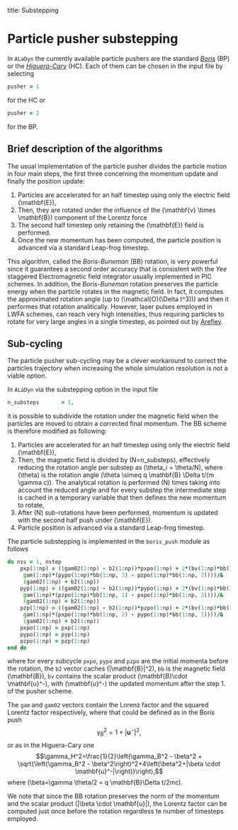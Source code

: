 title: Substepping

# Particle pusher substepping

In `ALaDyn` the currently available particle pushers are the standard [_Boris_](https://books.google.it/books?hl=en&lr=&id=dQRBAQAAIAAJ&oi=fnd&pg=PA3&dq=Relativistic+plasma+simulation-optimization+of+a+hybrid+code&ots=OTEPPhsXrf&sig=nMogaw16LP2bAGu1sitHuW8pOiY#v=onepage&q=Relativistic%20plasma%20simulation-optimization%20of%20a%20hybrid%20code&f=false) (BP) or the [_Higuera-Cary_](https://aip.scitation.org/doi/abs/10.1063/1.4979989) (HC). Each of them can be chosen in the input file by selecting

```fortran
pusher = 1
```

for the HC or

```fortran
pusher = 2
```

for the BP.

## Brief description of the algorithms

The usual implementation of the particle pusher divides the particle motion in four main steps, the first three concerning the momentum update and finally the position update:

1. Particles are accelerated for an half timestep using only the electric field \(\mathbf{E}\),
2. Then, they are rotated under the influence of the \(\mathbf{v} \times \mathbf{B}\) component of the Lorentz force
3. The second half timestep only retaining the \(\mathbf{E}\) field is performed.
4. Once the new momentum has been computed, the particle position is advanced via a standard Leap-frog timestep.

This algorithm, called the _Boris-Buneman_ (BB) rotation, is very powerful since it guarantees a second order accuracy that is consistent with the _Yee_ staggered Electromagnetic field integrator usually implemented in PIC schemes.
In addition, the _Boris-Buneman_ rotation preserves the particle energy when the particle rotates in the magnetic field. In fact, it computes the approximated rotation angle (up to \(\mathcal{O}(\Delta t^3)\)) and then it performes that rotation analitically.
However, laser pulses employed in LWFA schemes, can reach very high intensities, thus requiring particles to rotate for very large angles in a single timestep, as pointed out by [Arefiev](https://aip.scitation.org/doi/pdf/10.1063/1.4965624).

## Sub-cycling

The particle pusher sub-cycling may be a clever workaround to correct the particles trajectory when increasing the whole simulation resolution is not a viable option.

In `ALaDyn` via the substepping option in the input file

```fortran
n_substeps       = 1,
```

it is possible to subdivide the rotation under the magnetic field when the particles are moved to obtain a corrected final momentum.
The BB scheme is therefore modified as following:

1. Particles are accelerated for an half timestep using only the electric field \(\mathbf{E}\),
2. Then, the magnetic field is divided by \(N=n\_substeps\),
effectively reducing the rotation angle per substep as \(\theta_i = \theta/N\),
where \(\theta\) is the rotation angle \(\theta \simeq q \mathbf{B} \Delta t/(m \gamma c)\).
The analytical rotation is performed \(N\) times taking into account the reduced angle and for every substep the intermediate step is cached in a temporary variable that then defines the new momentum to rotate,
3. After \(N\) sub-rotations have been performed, momentum is updated with the second half push under \(\mathbf{E}\).
4. Particle position is advanced via a standard Leap-frog timestep.

The particle substepping is implemented in the `boris_push` module as follows

```fortran
do nss = 1, nstep
    pxp(1:np) = ((gam02(1:np) - b2(1:np))*pxpo(1:np) + 2*(bv(1:np)*bb(1:np, 1) + &
     gam(1:np)*(pypo(1:np)*bb(1:np, 3) - pzpo(1:np)*bb(1:np, 2))))/&
     (gam02(1:np) + b2(1:np))
    pyp(1:np) = ((gam02(1:np) - b2(1:np))*pypo(1:np) + 2*(bv(1:np)*bb(1:np, 2) + &
     gam(1:np)*(pzpo(1:np)*bb(1:np, 1) - pxpo(1:np)*bb(1:np, 3))))/&
     (gam02(1:np) + b2(1:np))
    pzp(1:np) = ((gam02(1:np) - b2(1:np))*pzpo(1:np) + 2*(bv(1:np)*bb(1:np, 3) + &
     gam(1:np)*(pxpo(1:np)*bb(1:np, 2) - pypo(1:np)*bb(1:np, 1))))/&
     (gam02(1:np) + b2(1:np))
    pxpo(1:np) = pxp(1:np)
    pypo(1:np) = pyp(1:np)
    pzpo(1:np) = pzp(1:np)
end do
```

where for every subcycle `pxpo`, `pypo` and `pzpo` are the initial momenta before the rotation,
the `b2` vector caches \(|\mathbf{B}|^2\),
`bb` is the magnetic field \(\mathbf{B}\),
`bv` contains the scalar product \(\mathbf{B}\cdot \mathbf{u}^-\), with \(\mathbf{u}^-\) the updated momentum after the step 1. of the pusher scheme.

The `gam` and `gam02` vectors contain the Lorenz factor and the squared Lorentz factor respectively, where that could be defined as in the Boris push
$$\gamma_B^2=1+|\mathbf{u}^-|^2,$$
or as in the Higuera-Cary one
$$\gamma_H^2=\frac{1}{2}\left(\gamma_B^2 - \beta^2 + \sqrt{\left(\gamma_B^2 - \beta^2\right)^2+4\left(\beta^2+|\beta \cdot \mathbf{u}^-|\right)}\right),$$
where \(\beta=\gamma \theta/2 = q \mathbf{B}\Delta t/2mc\).

We note that since the BB rotation preserves the norm of the momentum and the scalar product
\(|\beta \cdot \mathbf{u}|\), the Lorentz factor can be computed just once before the rotation regardless te number of timesteps employed.